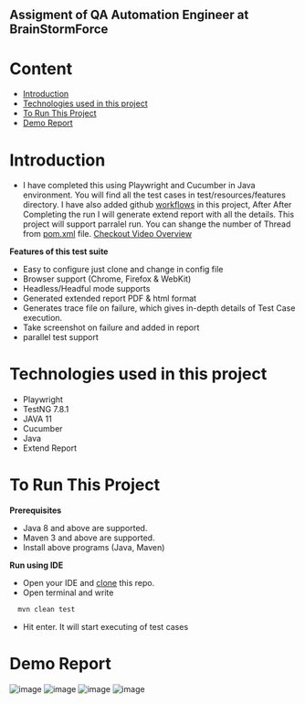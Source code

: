 ## Assigment of QA Automation Engineer at BrainStormForce

# Content
- [Introduction](https://github.com/imranhasanraaz/BrainStormForce?tab=readme-ov-file#introduction)
- [Technologies used in this project](https://github.com/imranhasanraaz/BrainStormForce?tab=readme-ov-file#technologies-used-in-this-project)
- [To Run This Project](https://github.com/imranhasanraaz/BrainStormForce?tab=readme-ov-file#to-run-this-project)
- [Demo Report](https://github.com/imranhasanraaz/BrainStormForce?tab=readme-ov-file#demo-report)

# Introduction
- I have completed this using Playwright and Cucumber in Java environment. You will find all the test cases in test/resources/features directory. I have also added github [workflows](https://github.com/imranhasanraaz/BrainStormForce/actions) in this project, After After Completing the run I will generate extend report with all the details.
This project will support parralel run. You can shange the number of Thread from [pom.xml](https://github.com/imranhasanraaz/BrainStormForce/blob/main/pom.xml) file. 
[Checkout Video Overview](https://app.claap.io/lexigra/c-2ECn5lHQUB-EIrmnrfRZK43)

**Features of this test suite**
- Easy to configure just clone and change in config file
- Browser support (Chrome, Firefox & WebKit)
- Headless/Headful mode supports
- Generated extended report PDF & html format
- Generates trace file on failure, which gives in-depth details of Test Case execution.
- Take screenshot on failure and added in report
- parallel test support

# Technologies used in this project
- Playwright
- TestNG 7.8.1
- JAVA 11
- Cucumber
- Java
- Extend Report

# To Run This Project
**Prerequisites**
- Java 8 and above are supported.
- Maven 3 and above are supported.
- Install above programs (Java, Maven)

**Run using IDE**
- Open your IDE and [clone](https://github.com/imranhasanraaz/BrainStormForce.git) this repo. 
- Open terminal and write 
```bash
  mvn clean test
``` 
- Hit enter. It will start executing of test cases


# Demo Report
![image](https://github.com/imranhasanraaz/BrainStormForce/assets/110620143/34258bf5-ebdb-47cf-9569-eb37ca94ad3f)
![image](https://github.com/imranhasanraaz/BrainStormForce/assets/110620143/68fd2b21-112e-48a9-92be-1d0dabcbf200)
![image](https://github.com/imranhasanraaz/BrainStormForce/assets/110620143/a9b192d9-54cd-466b-a6cb-512fddf3b707)
![image](https://github.com/imranhasanraaz/BrainStormForce/assets/110620143/a411d787-e8c4-4979-adb5-805bed7f5511)

